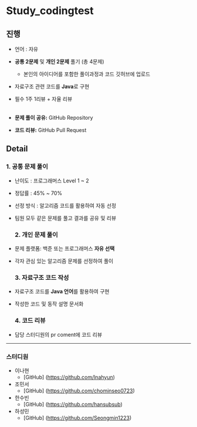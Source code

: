 # Study_codingtest

## 진행
- 언어 : 자유
- **공통 2문제** 및 **개인 2문제** 풀기 (총 4문제)
  - 본인의 아이디어를 포함한 풀이과정과 코드 깃허브에 업로드
- 자료구조 관련 코드를 **Java**로 구현
- 필수 1주 1리뷰 + 자율 리뷰 <br> <br>

- **문제 풀이 공유:** GitHub Repository
- **코드 리뷰:** GitHub Pull Request

## Detail
  ### 1. 공통 문제 풀이
- 난이도 : 프로그래머스 Level 1 ~ 2
- 정답률 : 45% ~ 70%
- 선정 방식 : 알고리즘 코드를 활용하여 자동 선정
- 팀원 모두 같은 문제를 풀고 결과를 공유 및 리뷰

  ### 2. 개인 문제 풀이
- 문제 플랫폼: 백준 또는 프로그래머스 **자유 선택**
- 각자 관심 있는 알고리즘 문제를 선정하여 풀이

  ### 3. 자료구조 코드 작성
- 자료구조 코드를 **Java 언어**를 활용하여 구현
- 작성한 코드 및 동작 설명 문서화

  ### 4. 코드 리뷰
- 담당 스터디원의 pr coment에 코드 리뷰

---

### 스터디원
- 이나현 
  - [GitHub] (https://github.com/lnahyun) 
- 조민서
  - [GitHub] (https://github.com/chominseo0723)
- 한수빈
  - [GitHub] (https://github.com/hansubsub)
- 하성민
  - [GitHub] (https://github.com/Seongmin1223)


